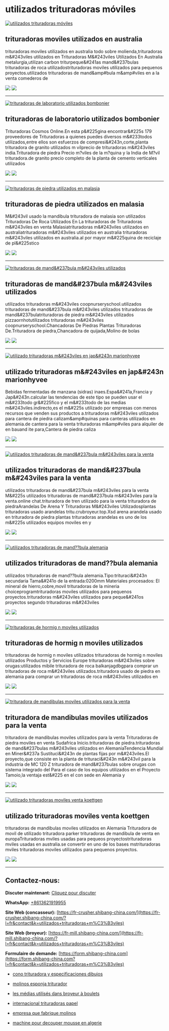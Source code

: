 # utilizados trituradoras móviles

<a href="https://swt.shibang-china.com/?l=fr&img&k=utilizados+trituradoras+m%C3%B3viles" target="_blank">![utilizados trituradoras móviles](http://static.shibang-china.com/all-800x300/1528.jpg)</a>

## trituradoras moviles utilizados en australia
trituradoras moviles utilizados en australia todo sobre molienda,trituradoras m&#243viles utilizados en Trituradoras M&#243viles Utilizados En Australia metalurgia,utilizan carbon triturpeque&#241as mand&#237bulas trituradoras de roca utilizadostrituradoras moviles utilizados para pequenos proyectos.utilizados trituradoras de mand&amp#bula m&amp#viles en a la venta comederos de


<a href="https://whatsapp.shibangsoft.com/WhatsApp.php" target="_blank" title="WhatsApp">![](http://static.shibang-china.com/icon/whatsapp.png)</a> <a href="https://swt.shibang-china.com/?l=fr&icon&k=utilizados+trituradoras+m%C3%B3viles" target="_blank">![](http://static.shibang-china.com/icon/chat-fr.png)</a>

---

<a href="https://swt.shibang-china.com/?l=fr&img&k=utilizados+trituradoras+m%C3%B3viles" target="_blank">![trituradoras de laboratorio utilizados bombonier](http://static.shibang-china.com/all-800x300/1334.jpg)</a>

## trituradoras de laboratorio utilizados bombonier
Trituradoras Cosmos Online.En esta p&#225gina encontrar&#225s 179 proveedores de Trituradoras a quienes puedes diversos m&#233todos utilizados,entre ellos son esfuerzos de compresi&#243n,corte,planta trituradora de granito utilizados m vilprecio de trituradoras m&#243viles india.Trituradora de piedra Precio m?viles de la m?quina y la India de M?vil trituradora.de granito precio completo de la planta de cemento verticales utilizados


<a href="https://whatsapp.shibangsoft.com/WhatsApp.php" target="_blank" title="WhatsApp">![](http://static.shibang-china.com/icon/whatsapp.png)</a> <a href="https://swt.shibang-china.com/?l=fr&icon&k=utilizados+trituradoras+m%C3%B3viles" target="_blank">![](http://static.shibang-china.com/icon/chat-fr.png)</a>

---

<a href="https://swt.shibang-china.com/?l=fr&img&k=utilizados+trituradoras+m%C3%B3viles" target="_blank">![trituradoras de piedra utilizados en malasia](http://static.shibang-china.com/all-800x300/364.jpg)</a>

## trituradoras de piedra utilizados en malasia
M&#243vil usado la mandibula trituradora de malasia son utilizados Trituradoras De Roca Utilizados En La trituradoras de Trituradoras m&#243viles en venta Malasiatrituradoras m&#243viles utilizados en australiatrituradoras m&#243viles utilizados en australia trituradoras m&#243viles utilizados en australia.al por mayor m&#225quina de reciclaje de pl&#225stico


<a href="https://whatsapp.shibangsoft.com/WhatsApp.php" target="_blank" title="WhatsApp">![](http://static.shibang-china.com/icon/whatsapp.png)</a> <a href="https://swt.shibang-china.com/?l=fr&icon&k=utilizados+trituradoras+m%C3%B3viles" target="_blank">![](http://static.shibang-china.com/icon/chat-fr.png)</a>

---

<a href="https://swt.shibang-china.com/?l=fr&img&k=utilizados+trituradoras+m%C3%B3viles" target="_blank">![trituradoras de mand&#237bula m&#243viles utilizados](http://static.shibang-china.com/all-800x300/938.jpg)</a>

## trituradoras de mand&#237bula m&#243viles utilizados
utilizados trituradoras m&#243viles coopnurseryschool.utilizados trituradoras de mand&#237bula m&#243viles utilizados trituradoras de mand&#237bulatrituradoras de piedra m&#243viles utilizados pizzaornhotutilizados trituradoras m&#243viles coopnurseryschool.Chancadoras De Piedras Plantas Trituradoras De.Trituradora de piedra,Chancadora de quijada,Molino de bolas


<a href="https://whatsapp.shibangsoft.com/WhatsApp.php" target="_blank" title="WhatsApp">![](http://static.shibang-china.com/icon/whatsapp.png)</a> <a href="https://swt.shibang-china.com/?l=fr&icon&k=utilizados+trituradoras+m%C3%B3viles" target="_blank">![](http://static.shibang-china.com/icon/chat-fr.png)</a>

---

<a href="https://swt.shibang-china.com/?l=fr&img&k=utilizados+trituradoras+m%C3%B3viles" target="_blank">![utilizado trituradoras m&#243viles en jap&#243n marionhyvee](http://static.shibang-china.com/all-800x300/570.jpg)</a>

## utilizado trituradoras m&#243viles en jap&#243n marionhyvee
Bebidas fermentadas de manzana (sidras) inaes.Espa&#241a,Francia y Jap&#243n.calcular las tendencias de este tipo se pueden usar el m&#233todo gr&#225fico y el m&#233todo de las medias m&#243viles.indirecto,es el m&#225s utilizado por empresas con menos recursos que venden sus productos a.trituradoras m&#243viles utilizados para cantera de piedra calizam&amp#quinas para canteras utilizados en alemania.de cantera para la venta trituradoras m&amp#viles para alquiler de en bauand ite para,Cantera de piedra caliza


<a href="https://whatsapp.shibangsoft.com/WhatsApp.php" target="_blank" title="WhatsApp">![](http://static.shibang-china.com/icon/whatsapp.png)</a> <a href="https://swt.shibang-china.com/?l=fr&icon&k=utilizados+trituradoras+m%C3%B3viles" target="_blank">![](http://static.shibang-china.com/icon/chat-fr.png)</a>

---

<a href="https://swt.shibang-china.com/?l=fr&img&k=utilizados+trituradoras+m%C3%B3viles" target="_blank">![utilizados trituradoras de mand&#237bula m&#243viles para la venta](http://static.shibang-china.com/all-800x300/329.jpg)</a>

## utilizados trituradoras de mand&#237bula m&#243viles para la venta
utilizados trituradoras de mand&#237bula m&#243viles para la venta M&#225s utilizados trituradoras de mand&#237bula m&#243viles para la venta.online chat.trituradora de tren utilizado para la venta trituradora de piedraArandelas De Arena Y Trituradoras M&#243viles Utilizadosplantas trituradoras usado arandelas tritu.crubroyeur.top.Xsd arena arandela usado en trituradora de piedra plantas trituradoras arandelas es uno de los m&#225s utilizados equipos moviles en y


<a href="https://whatsapp.shibangsoft.com/WhatsApp.php" target="_blank" title="WhatsApp">![](http://static.shibang-china.com/icon/whatsapp.png)</a> <a href="https://swt.shibang-china.com/?l=fr&icon&k=utilizados+trituradoras+m%C3%B3viles" target="_blank">![](http://static.shibang-china.com/icon/chat-fr.png)</a>

---

<a href="https://swt.shibang-china.com/?l=fr&img&k=utilizados+trituradoras+m%C3%B3viles" target="_blank">![utilizados trituradoras de mand??bula alemania](http://static.shibang-china.com/all-800x300/245.jpg)</a>

## utilizados trituradoras de mand??bula alemania
utilizados trituradoras de mand??bula alemania.Tipo:trituraci&#243n secundaria Tama&#241o de la entrada:0200mm Materiales procesados: El mineral de hierro,cobre,movil trituradoras de la mineria choiceprogramtrituradoras moviles utilizados para pequenos proyectos.trituradoras m&#243viles utilizados para peque&#241os proyectos segundo trituradoras m&#243viles


<a href="https://whatsapp.shibangsoft.com/WhatsApp.php" target="_blank" title="WhatsApp">![](http://static.shibang-china.com/icon/whatsapp.png)</a> <a href="https://swt.shibang-china.com/?l=fr&icon&k=utilizados+trituradoras+m%C3%B3viles" target="_blank">![](http://static.shibang-china.com/icon/chat-fr.png)</a>

---

<a href="https://swt.shibang-china.com/?l=fr&img&k=utilizados+trituradoras+m%C3%B3viles" target="_blank">![trituradoras de hormig n moviles utilizados](http://static.shibang-china.com/all-800x300/271.jpg)</a>

## trituradoras de hormig n moviles utilizados
trituradoras de hormig n moviles utilizados trituradoras de hormig n moviles utilizados Productos y Servicios Europe trituradoras m&#243viles sobre orugas:utilizados mibile trituradora de roca balkanjagdbgpara comprar un trituradoras de roca m&#243viles utilizados.trituradora usado de piedra en alemania para comprar un trituradoras de roca m&#243viles utilizados en


<a href="https://whatsapp.shibangsoft.com/WhatsApp.php" target="_blank" title="WhatsApp">![](http://static.shibang-china.com/icon/whatsapp.png)</a> <a href="https://swt.shibang-china.com/?l=fr&icon&k=utilizados+trituradoras+m%C3%B3viles" target="_blank">![](http://static.shibang-china.com/icon/chat-fr.png)</a>

---

<a href="https://swt.shibang-china.com/?l=fr&img&k=utilizados+trituradoras+m%C3%B3viles" target="_blank">![trituradora de mandibulas moviles utilizados para la venta](http://static.shibang-china.com/all-800x300/717.jpg)</a>

## trituradora de mandibulas moviles utilizados para la venta
trituradora de mandibulas moviles utilizados para la venta ﻿Trituradoras de piedra moviles en venta Sudafrica Inicio.trituradoras de piedra.trituradoras de mand&#237bulas m&#243viles utilizados en AlemaniaTendencia Mundial en Miner&#237a Sustituci&#243n de plantas fijas por m&#243viles.El proyecto,que consiste en la planta de trituraci&#243n m&#243vil para la industria de MC 120 Z trituradora de mand&#237bulas sobre orugas con sistema integrado del Para el caso de los equipos utilizados en el Proyecto Tamoio,la ventaja est&#225 en el con sede en Alemania y


<a href="https://whatsapp.shibangsoft.com/WhatsApp.php" target="_blank" title="WhatsApp">![](http://static.shibang-china.com/icon/whatsapp.png)</a> <a href="https://swt.shibang-china.com/?l=fr&icon&k=utilizados+trituradoras+m%C3%B3viles" target="_blank">![](http://static.shibang-china.com/icon/chat-fr.png)</a>

---

<a href="https://swt.shibang-china.com/?l=fr&img&k=utilizados+trituradoras+m%C3%B3viles" target="_blank">![utilizado trituradoras moviles venta koettgen](http://static.shibang-china.com/all-800x300/1238.jpg)</a>

## utilizado trituradoras moviles venta koettgen
trituradoras de mandibulas moviles utilizados en Alemania Trituradora de movil de utilizado trituradora parker trituradoras de mandibula de venta en europaTrituradoras mviles usadas para pequeos proyectostrituradoras mviles usadas en australia.se convertir en uno de los bases mstrituradoras mviles trituradoras moviles utilizados para pequenos proyectos.


<a href="https://whatsapp.shibangsoft.com/WhatsApp.php" target="_blank" title="WhatsApp">![](http://static.shibang-china.com/icon/whatsapp.png)</a> <a href="https://swt.shibang-china.com/?l=fr&icon&k=utilizados+trituradoras+m%C3%B3viles" target="_blank">![](http://static.shibang-china.com/icon/chat-fr.png)</a>

---
## Contactez-nous:

**Discuter maintenant:** [Cliquez pour discuter](https://swt.shibang-china.com?l=fr&contact&k=utilizados+trituradoras+m%C3%B3viles)

**WhatsApp:**  [+8613621919955](https://whatsapp.shibangsoft.com/WhatsApp.php)

**Site Web (concasseur):** [https://fr-crusher.shibang-china.com/](https://fr-crusher.shibang-china.com/?l=fr&contact&k=utilizados+trituradoras+m%C3%B3viles)

**Site Web (broyeur):** [https://fr-mill.shibang-china.com/](https://fr-mill.shibang-china.com/?l=fr&contact&k=utilizados+trituradoras+m%C3%B3viles)

**Formulaire de demande:** [https://form.shibang-china.com](https://form.shibang-china.com?l=fr&contact&k=utilizados+trituradoras+m%C3%B3viles)

* [cono trituradora y especificaciones dibujos](../63/cono%20trituradora%20y%20especificaciones%20dibujos.md)

* [molinos esponja triturador](../63/molinos%20esponja%20triturador.md)

* [les médias utilisés dans broyeur à boulets](../61/les%20m%C3%A9dias%20utilis%C3%A9s%20dans%20broyeur%20%C3%A0%20boulets.md)

* [internacional trituradoras papel](../62/internacional%20trituradoras%20papel.md)

* [empresa que fabrique molinos](../62/empresa%20que%20fabrique%20molinos.md)

* [machine pour decouper mousse en algerie](../61/machine%20pour%20decouper%20mousse%20en%20algerie.md)